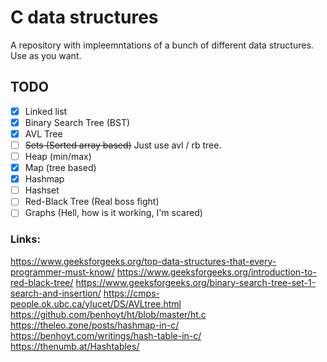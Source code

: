 # C data structures 
A repository with impleemntations of a bunch of different data structures. Use as you want.

## TODO

- [x] Linked list
- [x] Binary Search Tree (BST)
- [x] AVL Tree
- [ ] ~~Sets (Sorted array based)~~ Just use avl / rb tree. 
- [ ] Heap (min/max)
- [x] Map (tree based)
- [x] Hashmap 
- [ ] Hashset
- [ ] Red-Black Tree (Real boss fight)
- [ ] Graphs (Hell, how is it working, I'm scared) 

### Links:
https://www.geeksforgeeks.org/top-data-structures-that-every-programmer-must-know/
https://www.geeksforgeeks.org/introduction-to-red-black-tree/
https://www.geeksforgeeks.org/binary-search-tree-set-1-search-and-insertion/
https://cmps-people.ok.ubc.ca/ylucet/DS/AVLtree.html
https://github.com/benhoyt/ht/blob/master/ht.c
https://theleo.zone/posts/hashmap-in-c/
https://benhoyt.com/writings/hash-table-in-c/
https://thenumb.at/Hashtables/